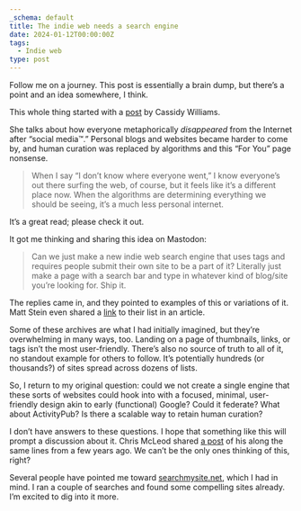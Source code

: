 ```yaml
---
_schema: default
title: The indie web needs a search engine
date: 2024-01-12T00:00:00Z
tags:
  - Indie web
type: post
---
```


Follow me on a journey. This post is essentially a brain dump, but there’s a point and an idea somewhere, I think.

This whole thing started with a <a href="https://blog.cassidoo.co/post/human-curation/" target="_blank">post</a> by Cassidy Williams.

She talks about how everyone metaphorically *disappeared* from the Internet after “social media™.” Personal blogs and websites became harder to come by, and human curation was replaced by algorithms and this “For You” page nonsense.

> When I say “I don’t know where everyone went,” I know everyone’s out there surfing the web, of course, but it feels like it’s a different place now. When the algorithms are determining everything we should be seeing, it’s a much less personal internet.

It’s a great read; please check it out.

It got me thinking and sharing this idea on Mastodon:

> Can we just make a new indie web search engine that uses tags and requires people submit their own site to be a part of it? Literally just make a page with a search bar and type in whatever kind of blog/site you’re looking for. Ship it.

The replies came in, and they pointed to examples of this or variations of it. Matt Stein even shared a <a href="https://sizeof.cat/post/website-discovery/" target="_blank">link</a> to their list in an article.

Some of these archives are what I had initially imagined, but they’re overwhelming in many ways, too. Landing on a page of thumbnails, links, or tags isn’t the most user-friendly. There’s also no source of truth to all of it, no standout example for others to follow. It’s potentially hundreds (or thousands?) of sites spread across dozens of lists.

So, I return to my original question: could we not create a single engine that these sorts of websites could hook into with a focused, minimal, user-friendly design akin to early (functional) Google? Could it federate? What about ActivityPub? Is there a scalable way to retain human curation?

I don’t have answers to these questions. I hope that something like this will prompt a discussion about it. Chris McLeod shared <a href="https://chrismcleod.dev/blog/indieweb-directory/" target="_blank">a post</a> of his along the same lines from a few years ago. We can’t be the only ones thinking of this, right?

Several people have pointed me toward <a href="https://searchmysite.net/" target="_blank">searchmysite.net</a>, which I had in mind. I ran a couple of searches and found some compelling sites already. I’m excited to dig into it more.
